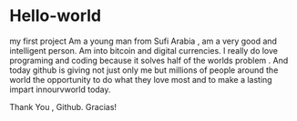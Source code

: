 # Hello-world
my first project
   Am a young man from Sufi Arabia , am a very good and intelligent person.
Am into bitcoin and digital currencies.
I really do love programing and coding because it solves half of the worlds problem .
And today github is giving not just only me but millions of people around the world the opportunity to do what they love most and to make a lasting impart innourvworld today.
 

 Thank You , Github.
 Gracias!
